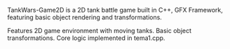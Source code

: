 TankWars-Game2D is a 2D tank battle game built in C++, GFX Framework, featuring basic object rendering and transformations.

Features
2D game environment with moving tanks.
Basic object transformations.
Core logic implemented in tema1.cpp.
